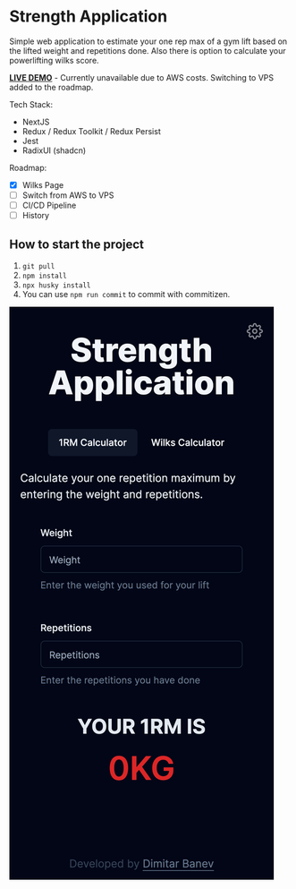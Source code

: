 # Strength Application

Simple web application to estimate your one rep max of a gym lift based on the lifted weight and repetitions done. Also there is option to calculate your powerlifting wilks score.

[**LIVE DEMO**](http://strength-app-load-balancer-2068509281.eu-west-1.elb.amazonaws.com/) - Currently unavailable due to AWS costs. Switching to VPS added to the roadmap.

Tech Stack:

- NextJS
- Redux / Redux Toolkit / Redux Persist
- Jest
- RadixUI (shadcn)

Roadmap:

- [x] Wilks Page
- [ ] Switch from AWS to VPS
- [ ] CI/CD Pipeline
- [ ] History

## How to start the project

1. `git pull`
2. `npm install`
3. `npx husky install`
4. You can use `npm run commit` to commit with commitizen.

![Iphone 12 Pro Screenshot](screenshots/iphone_12_pro.png)
